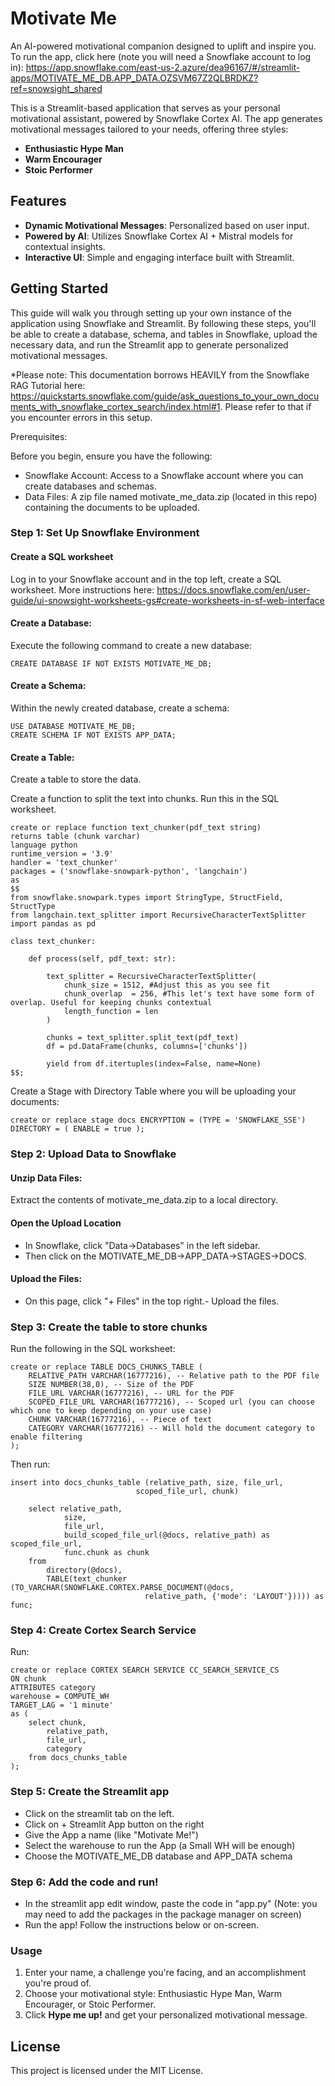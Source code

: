 # Motivate Me
An AI-powered motivational companion designed to uplift and inspire you. To run the app, click here (note you will need a Snowflake account to log in): https://app.snowflake.com/east-us-2.azure/dea96167/#/streamlit-apps/MOTIVATE_ME_DB.APP_DATA.OZSVM67Z2QLBRDKZ?ref=snowsight_shared

This is a Streamlit-based application that serves as your personal motivational assistant, powered by Snowflake Cortex AI. The app generates motivational messages tailored to your needs, offering three styles:

- **Enthusiastic Hype Man**
- **Warm Encourager**
- **Stoic Performer**

## Features

- **Dynamic Motivational Messages**: Personalized based on user input.
- **Powered by AI**: Utilizes Snowflake Cortex AI + Mistral models for contextual insights.
- **Interactive UI**: Simple and engaging interface built with Streamlit.

## Getting Started

This guide will walk you through setting up your own instance of the application using Snowflake and Streamlit. By following these steps, you'll be able to create a database, schema, and tables in Snowflake, upload the necessary data, and run the Streamlit app to generate personalized motivational messages. 

*Please note: This documentation borrows HEAVILY from the Snowflake RAG Tutorial here: https://quickstarts.snowflake.com/guide/ask_questions_to_your_own_documents_with_snowflake_cortex_search/index.html#1. Please refer to that if you encounter errors in this setup.

Prerequisites:

Before you begin, ensure you have the following:

- Snowflake Account: Access to a Snowflake account where you can create databases and schemas.
- Data Files: A zip file named motivate_me_data.zip (located in this repo) containing the documents to be uploaded.

### Step 1: Set Up Snowflake Environment

#### Create a SQL worksheet
Log in to your Snowflake account and in the top left, create a SQL worksheet. More instructions here: https://docs.snowflake.com/en/user-guide/ui-snowsight-worksheets-gs#create-worksheets-in-sf-web-interface

#### Create a Database:

Execute the following command to create a new database:

```CREATE DATABASE IF NOT EXISTS MOTIVATE_ME_DB;```

#### Create a Schema:

Within the newly created database, create a schema:

```
USE DATABASE MOTIVATE_ME_DB;
CREATE SCHEMA IF NOT EXISTS APP_DATA;
```

#### Create a Table:

Create a table to store the data. 

Create a function to split the text into chunks. Run this in the SQL worksheet.

```
create or replace function text_chunker(pdf_text string)
returns table (chunk varchar)
language python
runtime_version = '3.9'
handler = 'text_chunker'
packages = ('snowflake-snowpark-python', 'langchain')
as
$$
from snowflake.snowpark.types import StringType, StructField, StructType
from langchain.text_splitter import RecursiveCharacterTextSplitter
import pandas as pd

class text_chunker:

    def process(self, pdf_text: str):
        
        text_splitter = RecursiveCharacterTextSplitter(
            chunk_size = 1512, #Adjust this as you see fit
            chunk_overlap  = 256, #This let's text have some form of overlap. Useful for keeping chunks contextual
            length_function = len
        )
    
        chunks = text_splitter.split_text(pdf_text)
        df = pd.DataFrame(chunks, columns=['chunks'])
        
        yield from df.itertuples(index=False, name=None)
$$;
```

Create a Stage with Directory Table where you will be uploading your documents:
```
create or replace stage docs ENCRYPTION = (TYPE = 'SNOWFLAKE_SSE') DIRECTORY = ( ENABLE = true );
```

### Step 2: Upload Data to Snowflake

#### Unzip Data Files:

Extract the contents of motivate_me_data.zip to a local directory.

#### Open the Upload Location

- In Snowflake, click "Data->Databases" in the left sidebar.
- Then click on the MOTIVATE_ME_DB->APP_DATA->STAGES->DOCS. 

#### Upload the Files:

- On this page, click "+ Files" in the top right.- Upload the files.

### Step 3: Create the table to store chunks
Run the following in the SQL worksheet:
```
create or replace TABLE DOCS_CHUNKS_TABLE ( 
    RELATIVE_PATH VARCHAR(16777216), -- Relative path to the PDF file
    SIZE NUMBER(38,0), -- Size of the PDF
    FILE_URL VARCHAR(16777216), -- URL for the PDF
    SCOPED_FILE_URL VARCHAR(16777216), -- Scoped url (you can choose which one to keep depending on your use case)
    CHUNK VARCHAR(16777216), -- Piece of text
    CATEGORY VARCHAR(16777216) -- Will hold the document category to enable filtering
);
```

Then run:
```
insert into docs_chunks_table (relative_path, size, file_url,
                            scoped_file_url, chunk)

    select relative_path, 
            size,
            file_url, 
            build_scoped_file_url(@docs, relative_path) as scoped_file_url,
            func.chunk as chunk
    from 
        directory(@docs),
        TABLE(text_chunker (TO_VARCHAR(SNOWFLAKE.CORTEX.PARSE_DOCUMENT(@docs, 
                              relative_path, {'mode': 'LAYOUT'})))) as func;
```

### Step 4: Create Cortex Search Service
Run:
```
create or replace CORTEX SEARCH SERVICE CC_SEARCH_SERVICE_CS
ON chunk
ATTRIBUTES category
warehouse = COMPUTE_WH
TARGET_LAG = '1 minute'
as (
    select chunk,
        relative_path,
        file_url,
        category
    from docs_chunks_table
);
```

### Step 5: Create the Streamlit app

- Click on the streamlit tab on the left.
- Click on + Streamlit App button on the right
- Give the App a name (like "Motivate Me!")
- Select the warehouse to run the App (a Small WH will be enough)
- Choose the MOTIVATE_ME_DB database and APP_DATA schema

### Step 6: Add the code and run!

- In the streamlit app edit window, paste the code in "app.py" (Note: you may need to add the packages in the package manager on screen)
- Run the app! Follow the instructions below or on-screen.

### Usage

1. Enter your name, a challenge you're facing, and an accomplishment you're proud of.
2. Choose your motivational style: Enthusiastic Hype Man, Warm Encourager, or Stoic Performer.
3. Click **Hype me up!** and get your personalized motivational message.

## License

This project is licensed under the MIT License.

